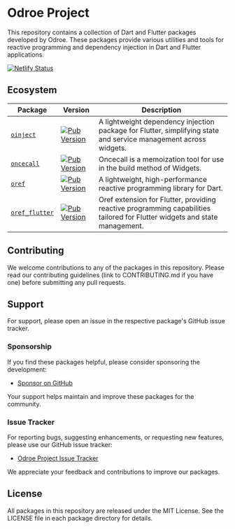 # Odroe Project

This repository contains a collection of Dart and Flutter packages developed by Odroe. These packages provide various utilities and tools for reactive programming and dependency injection in Dart and Flutter applications.

[![Netlify Status](https://api.netlify.com/api/v1/badges/eb5a4ff6-172e-45fb-9c0b-b610bfdd905e/deploy-status)](https://app.netlify.com/sites/odroe/deploys)

## Ecosystem

| Package | Version | Description |
|-------|---------|-------------|
| [`oinject`](pub/oinject/) | [![Pub Version](https://img.shields.io/pub/v/oinject)](https://pub.dev/packages/oinject) | A lightweight dependency injection package for Flutter, simplifying state and service management across widgets. |
| [`oncecall`](pub/oncecall/) | [![Pub Version](https://img.shields.io/pub/v/oncecall)](https://pub.dev/packages/oncecall) | Oncecall is a memoization tool for use in the build method of Widgets. |
| [`oref`](pub/oref/) | [![Pub Version](https://img.shields.io/pub/v/oref)](https://pub.dev/packages/oref) | A lightweight, high-performance reactive programming library for Dart. |
| [`oref_flutter`](pub/oref_flutter/) | [![Pub Version](https://img.shields.io/pub/v/oref_flutter)](https://pub.dev/packages/oref_flutter) | Oref extension for Flutter, providing reactive programming capabilities tailored for Flutter widgets and state management. |

## Contributing

We welcome contributions to any of the packages in this repository. Please read our contributing guidelines (link to CONTRIBUTING.md if you have one) before submitting any pull requests.

## Support

For support, please open an issue in the respective package's GitHub issue tracker.

### Sponsorship

If you find these packages helpful, please consider sponsoring the development:

- [Sponsor on GitHub](https://github.com/sponsors/medz)

Your support helps maintain and improve these packages for the community.

### Issue Tracker

For reporting bugs, suggesting enhancements, or requesting new features, please use our GitHub issue tracker:

- [Odroe Project Issue Tracker](https://github.com/odroe/odroe/issues)

We appreciate your feedback and contributions to improve our packages.

## License

All packages in this repository are released under the MIT License. See the LICENSE file in each package directory for details.
